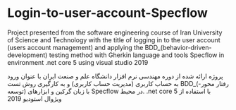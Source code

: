 # Login-to-user-account-Specflow
Project presented from the software engineering course of Iran University of Science and Technology with the title of logging in to the user account (users account management) and applying the BDD_(behavior-driven-development) testing method with Gherkin language and tools Specflow in environment .net core 5 using visual studio 2019


پروژه ارائه شده از دوره مهندسی نرم افزار دانشگاه علم و صنعت ایران با عنوان ورود به حساب کاربری (مدیریت حساب کاربری) و به کارگیری روش تست BDD_(رفتار محور-توسعه) با زبان گرکین و ابزارهای Specflow در محیط. .net core 5 با استفاده از ویژوال استودیو 2019
